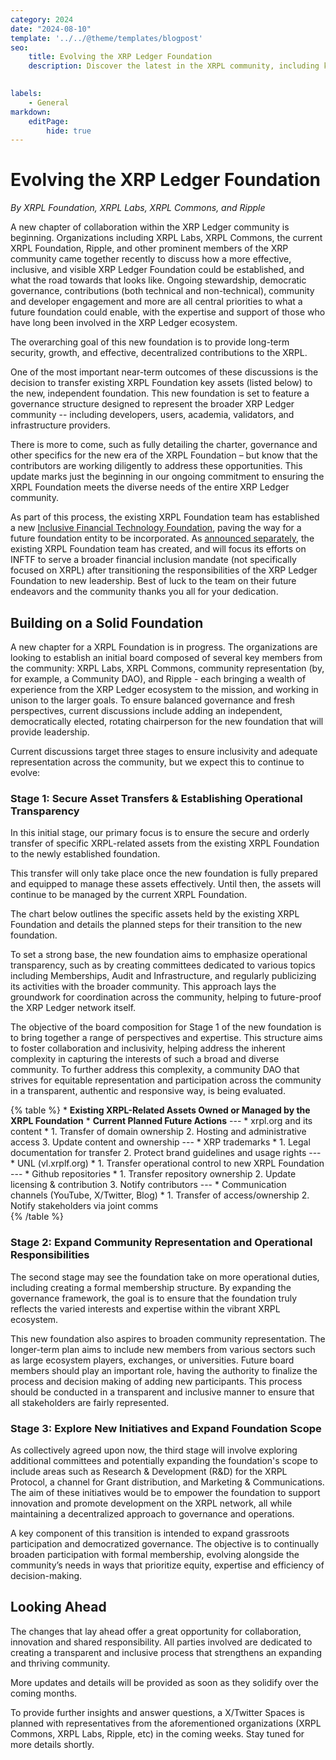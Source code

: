```yaml
---
category: 2024
date: "2024-08-10"
template: '../../@theme/templates/blogpost'
seo:
    title: Evolving the XRP Ledger Foundation
    description: Discover the latest in the XRPL community, including key organizations' plans to establish a more effective, inclusive, and visible XRPL Foundation with democratic governance.
 

labels:
    - General
markdown:
    editPage:
        hide: true
---
```

# Evolving the XRP Ledger Foundation

_By XRPL Foundation, XRPL Labs, XRPL Commons, and Ripple_

A new chapter of collaboration within the XRP Ledger community is beginning. Organizations including XRPL Labs, XRPL Commons, the current XRPL Foundation, Ripple, and other prominent members of the XRP community came together recently to discuss how a more effective, inclusive, and visible XRP Ledger Foundation could be established, and what the road towards that looks like. Ongoing stewardship, democratic governance, contributions (both technical and non-technical), community and developer engagement and more are all central priorities to what a future foundation could enable, with the expertise and support of those who have long been involved in the XRP Ledger ecosystem.

The overarching goal of this new foundation is to provide long-term security, growth, and effective, decentralized contributions to the XRPL. 

One of the most important near-term outcomes of these discussions is the decision to transfer existing XRPL Foundation key assets (listed below) to the new, independent foundation. This new foundation is set to feature a governance structure designed to represent the broader XRP Ledger community -- including developers, users, academia, validators, and infrastructure providers. 

There is more to come, such as fully detailing the charter, governance and other specifics for the new era of the XRPL Foundation – but know that the contributors are working diligently to address these opportunities. This update marks just the beginning in our ongoing commitment to ensuring the XRPL Foundation meets the diverse needs of the entire XRP Ledger community. 

As part of this process, the existing XRPL Foundation team has established a new [Inclusive Financial Technology Foundation](https://inftf.org/), paving the way for a future foundation entity to be incorporated. As [announced separately](https://twitter.com/bharathchari/status/1820908738296836565), the existing XRPL Foundation team has created, and will focus its efforts on INFTF to serve a broader financial inclusion mandate (not specifically focused on XRPL) after transitioning the responsibilities of the XRP Ledger Foundation to new leadership. Best of luck to the team on their future endeavors and the community thanks you all for your dedication.


## Building on a Solid Foundation

A new chapter for a XRPL Foundation is in progress. The organizations are looking to establish an initial board composed of several key members from the community: XRPL Labs, XRPL Commons, community representation (by, for example, a Community DAO), and Ripple - each bringing a wealth of experience from the XRP Ledger ecosystem to the mission, and working in unison to the larger goals. To ensure balanced governance and fresh perspectives, current discussions include adding an independent, democratically elected, rotating chairperson for the new foundation that will provide leadership. 
 
Current discussions target three stages to ensure inclusivity and adequate representation across the community, but we expect this to continue to evolve: 

### Stage 1: Secure Asset Transfers & Establishing Operational Transparency

In this initial stage, our primary focus is to ensure the secure and orderly transfer of specific XRPL-related assets from the existing XRPL Foundation to the newly established foundation. 

This transfer will only take place once the new foundation is fully prepared and equipped to manage these assets effectively. Until then, the assets will continue to be managed by the current XRPL Foundation. 

The chart below outlines the specific assets held by the existing XRPL Foundation and details the planned steps for their transition to the new foundation.

To set a strong base, the new foundation aims to emphasize operational transparency, such as by creating committees dedicated to various topics including Memberships, Audit and Infrastructure, and regularly publicizing its activities with the broader community. This approach lays the groundwork for coordination across the community, helping to future-proof the XRP Ledger network itself. 

The objective of the board composition for Stage 1 of the new foundation is to bring together a range of perspectives and expertise. This structure aims to foster collaboration and inclusivity, helping address the inherent complexity in capturing the interests of such a broad and diverse community. To further address this complexity, a community DAO that strives for equitable representation and participation across the community in a transparent, authentic and responsive way, is being evaluated.

{% table %}
    * **Existing XRPL-Related  Assets Owned or Managed by the XRPL Foundation**
    * **Current Planned Future Actions**
    ---
    * xrpl.org and its content
    * 
      1. Transfer of domain ownership
      2. Hosting and administrative access
      3. Update content and ownership
    ---
    * XRP trademarks
    * 
      1. Legal documentation for transfer
      2. Protect brand guidelines and usage rights
    ---
    * UNL (vl.xrplf.org)
    * 
      1. Transfer operational control to new XRPL Foundation
    ---
    * Github repositories
    * 
      1. Transfer repository ownership
      2. Update licensing & contribution 
      3. Notify contributors
    ---
    * Communication channels (YouTube, X/Twitter, Blog)
    * 
      1. Transfer of access/ownership
      2. Notify stakeholders via joint comms             
  {% /table %}


### Stage 2: Expand Community Representation and Operational Responsibilities

The second stage may see the foundation take on more operational duties, including creating a formal membership structure. By expanding the governance framework, the goal is to ensure that the foundation truly reflects the varied interests and expertise within the vibrant XRPL ecosystem.

This new foundation also aspires to broaden community representation. The longer-term plan aims to include new members from various sectors such as large ecosystem players, exchanges, or universities. Future board members should play an important role, having the authority to finalize the process and decision making of adding new participants. This process should be conducted in a transparent and inclusive manner to ensure that all stakeholders are fairly represented.


### Stage 3: Explore New Initiatives and Expand Foundation Scope

As collectively agreed upon now, the third stage will involve exploring additional committees and potentially expanding the foundation's scope to include areas such as Research & Development (R&D) for the XRPL Protocol, a channel for Grant distribution, and Marketing & Communications. The aim of these initiatives would be to empower the foundation to support innovation and promote development on the XRPL network, all while maintaining a decentralized approach to governance and operations.

A key component of this transition is intended to expand grassroots participation and democratized governance. The objective is to continually broaden participation with formal membership, evolving alongside the community’s needs in ways that prioritize equity, expertise and efficiency of decision-making.  

## Looking Ahead

The changes that lay ahead offer a great opportunity for collaboration, innovation and shared responsibility. All parties involved are dedicated to creating a transparent and inclusive process that strengthens an expanding and thriving community. 

More updates and details will be provided as soon as they solidify over the coming months.

To provide further insights and answer questions, a X/Twitter Spaces is planned with representatives from the aforementioned organizations (XRPL Commons, XRPL Labs, Ripple, etc) in the coming weeks. Stay tuned for more details shortly.
